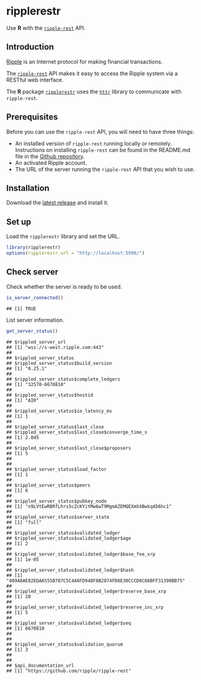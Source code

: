 ripplerestr
===========

Use **R** with the [`ripple-rest`](https://dev.ripple.com/) API.

Introduction
------------

[Ripple](https://ripple.com/) is an Internet protocol for making financial transactions.

The [`ripple-rest`](https://dev.ripple.com/) API makes it easy to access the Ripple system via a RESTful web interface.

The **R** package [`ripplerestr`](https://github.com/hmalmedal/ripplerestr) uses the [`httr`](https://github.com/hadley/httr) library to communicate with `ripple-rest`.

Prerequisites
-------------

Before you can use the `ripple-rest` API, you will need to have three things:

 * An installed version of `ripple-rest` running locally or remotely. Instructions on installing `ripple-rest` can be found in the README.md file in the [Github repository](https://github.com/ripple/ripple-rest).
 * An activated Ripple account.
 * The URL of the server running the `ripple-rest` API that you wish to use.
 
Installation
------------
 
Download the [latest release](https://github.com/hmalmedal/ripplerestr/releases/latest) and install it.

Set up
-----

Load the `ripplerestr` library and set the URL.


```r
library(ripplerestr)
options(ripplerestr.url = "http://localhost:5990/")
```


Check server
------------

Check whether the server is ready to be used.


```r
is_server_connected()
```

```
## [1] TRUE
```


List server information.


```r
get_server_status()
```

```
## $rippled_server_url
## [1] "wss://s-west.ripple.com:443"
## 
## $rippled_server_status
## $rippled_server_status$build_version
## [1] "0.25.1"
## 
## $rippled_server_status$complete_ledgers
## [1] "32570-6670810"
## 
## $rippled_server_status$hostid
## [1] "AIR"
## 
## $rippled_server_status$io_latency_ms
## [1] 1
## 
## $rippled_server_status$last_close
## $rippled_server_status$last_close$converge_time_s
## [1] 2.045
## 
## $rippled_server_status$last_close$proposers
## [1] 5
## 
## 
## $rippled_server_status$load_factor
## [1] 1
## 
## $rippled_server_status$peers
## [1] 6
## 
## $rippled_server_status$pubkey_node
## [1] "n9LVtEwRBRfLhrs5cZcKYiYMw6wT9MgmAZEMQEXmX4Bwkq4D6hc1"
## 
## $rippled_server_status$server_state
## [1] "full"
## 
## $rippled_server_status$validated_ledger
## $rippled_server_status$validated_ledger$age
## [1] 2
## 
## $rippled_server_status$validated_ledger$base_fee_xrp
## [1] 1e-05
## 
## $rippled_server_status$validated_ledger$hash
## [1] "409A8AE82EDAA555B787C5C4A8FD94DF8B2874FD8E30CCCD8C86BFF31390BB75"
## 
## $rippled_server_status$validated_ledger$reserve_base_xrp
## [1] 20
## 
## $rippled_server_status$validated_ledger$reserve_inc_xrp
## [1] 5
## 
## $rippled_server_status$validated_ledger$seq
## [1] 6670810
## 
## 
## $rippled_server_status$validation_quorum
## [1] 3
## 
## 
## $api_documentation_url
## [1] "https://github.com/ripple/ripple-rest"
```


